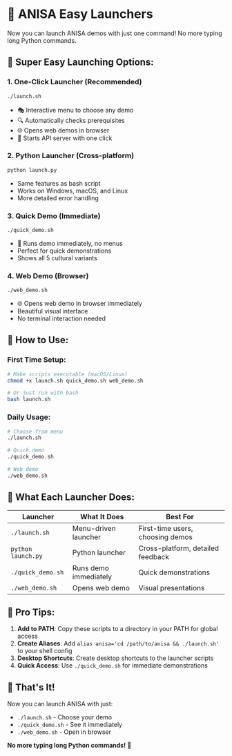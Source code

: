 # 🚀 ANISA Easy Launchers

Now you can launch ANISA demos with just one command! No more typing long Python commands.

## 🎯 **Super Easy Launching Options:**

### 1. **One-Click Launcher** (Recommended)
```bash
./launch.sh
```
- 🎭 Interactive menu to choose any demo
- 🔍 Automatically checks prerequisites
- 🌐 Opens web demos in browser
- 🚀 Starts API server with one click

### 2. **Python Launcher** (Cross-platform)
```bash
python launch.py
```
- Same features as bash script
- Works on Windows, macOS, and Linux
- More detailed error handling

### 3. **Quick Demo** (Immediate)
```bash
./quick_demo.sh
```
- 🚀 Runs demo immediately, no menus
- Perfect for quick demonstrations
- Shows all 5 cultural variants

### 4. **Web Demo** (Browser)
```bash
./web_demo.sh
```
- 🌐 Opens web demo in browser immediately
- Beautiful visual interface
- No terminal interaction needed

## 🚀 **How to Use:**

### **First Time Setup:**
```bash
# Make scripts executable (macOS/Linux)
chmod +x launch.sh quick_demo.sh web_demo.sh

# Or just run with bash
bash launch.sh
```

### **Daily Usage:**
```bash
# Choose from menu
./launch.sh

# Quick demo
./quick_demo.sh

# Web demo
./web_demo.sh
```

## 🎯 **What Each Launcher Does:**

| Launcher | What It Does | Best For |
|----------|--------------|----------|
| `./launch.sh` | Menu-driven launcher | First-time users, choosing demos |
| `python launch.py` | Python launcher | Cross-platform, detailed feedback |
| `./quick_demo.sh` | Runs demo immediately | Quick demonstrations |
| `./web_demo.sh` | Opens web demo | Visual presentations |

## 🌟 **Pro Tips:**

1. **Add to PATH**: Copy these scripts to a directory in your PATH for global access
2. **Create Aliases**: Add `alias anisa='cd /path/to/anisa && ./launch.sh'` to your shell config
3. **Desktop Shortcuts**: Create desktop shortcuts to the launcher scripts
4. **Quick Access**: Use `./quick_demo.sh` for immediate demonstrations

## 🎉 **That's It!**

Now you can launch ANISA with just:
- `./launch.sh` - Choose your demo
- `./quick_demo.sh` - See it immediately
- `./web_demo.sh` - Open in browser

**No more typing long Python commands!** 🚀
